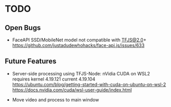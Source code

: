 # TODO

## Open Bugs

- FaceAPI SSD/MobileNet model not compatible with TFJS@2.0+  
  <https://github.com/justadudewhohacks/face-api.js/issues/633>

## Future Features

- Server-side processing using TFJS-Node: nVidia CUDA on WSL2 requires kernel 4.19.121 current 4.19.104  
  <https://ubuntu.com/blog/getting-started-with-cuda-on-ubuntu-on-wsl-2>  
  <https://docs.nvidia.com/cuda/wsl-user-guide/index.html>  
  
- Move video and process to main window
